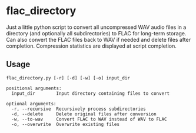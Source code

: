# flac_directory
Just a little python script to convert all uncompressed WAV audio files in a directory (and optionally all subdirectories) to FLAC for long-term storage. Can also convert the FLAC files back to WAV if needed and delete files after completion. Compression statistics are displayed at script completion.

## Usage
```
flac_directory.py [-r] [-d] [-w] [-o] input_dir

positional arguments:
  input_dir        Input directory containing files to convert

optional arguments:
  -r, --recursive  Recursively process subdirectories
  -d, --delete     Delete original files after conversion
  -w, --to-wav     Convert FLAC to WAV instead of WAV to FLAC
  -o, --overwrite  Overwrite existing files
```

